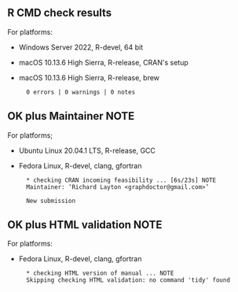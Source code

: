 ## R CMD check results

For platforms:

- Windows Server 2022, R-devel, 64 bit 
- macOS 10.13.6 High Sierra, R-release, CRAN's setup
- macOS 10.13.6 High Sierra, R-release, brew

        0 errors | 0 warnings | 0 notes

## OK plus Maintainer NOTE

For platforms;

- Ubuntu Linux 20.04.1 LTS, R-release, GCC 
- Fedora Linux, R-devel, clang, gfortran
 
        * checking CRAN incoming feasibility ... [6s/23s] NOTE
        Maintainer: ‘Richard Layton <graphdoctor@gmail.com>’
        
        New submission

## OK plus HTML validation NOTE

For platforms:

- Fedora Linux, R-devel, clang, gfortran  

        * checking HTML version of manual ... NOTE
        Skipping checking HTML validation: no command 'tidy' found 

